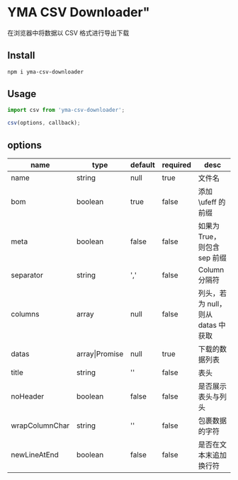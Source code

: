 # YMA CSV Downloader"

在浏览器中将数据以 CSV 格式进行导出下载

## Install

```sh
npm i yma-csv-downloader
```

## Usage

```js
import csv from 'yma-csv-downloader';

csv(options, callback);
```

## options

| name           | type           | default | required | desc                               |
| -------------- | -------------- | ------- | -------- | ---------------------------------- |
| name           | string         | null    | true     | 文件名                             |
| bom            | boolean        | true    | false    | 添加 \ufeff 的前缀                 |
| meta           | boolean        | false   | false    | 如果为 True，则包含 sep 前缀       |
| separator      | string         | ','     | false    | Column 分隔符                      |
| columns        | array          | null    | false    | 列头，若为 null，则从 datas 中获取 |
| datas          | array\|Promise | null    | true     | 下载的数据列表                     |
| title          | string         | ''      | false    | 表头                               |
| noHeader       | boolean        | false   | false    | 是否展示表头与列头                 |
| wrapColumnChar | string         | ''      | false    | 包裹数据的字符                     |
| newLineAtEnd   | boolean        | false   | false    | 是否在文本末追加换行符             |

